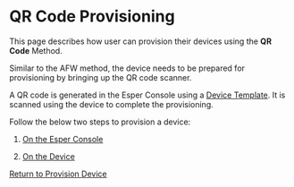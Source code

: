 # QR Code Provisioning

This page describes how user can provision their devices using the **QR Code** Method.

Similar to the AFW method, the device needs to be prepared for provisioning by bringing up the QR code scanner.

A QR code is generated in the Esper Console using a [Device Template](../../device-template/index.md). It is scanned using the device to complete the provisioning.

Follow the below two steps to provision a device:

1.  [On the Esper Console](steps-take-cloud-portal-6tap/index.md)

2.  [On the Device](device-side-6-tap-method/index.md)

[Return to Provision Device](../index.md)
